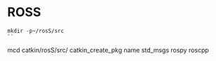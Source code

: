 # ROSS


```
mkdir -p~/rosS/src
``

```
mcd catkin/rosS/src/
catkin_create_pkg name std_msgs rospy roscpp
```
